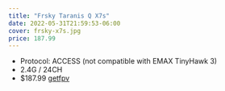 ```yaml
---
title: "Frsky Taranis Q X7s"
date: 2022-05-31T21:59:53-06:00
cover: frsky-x7s.jpg
price: 187.99
---
```


- Protocol: ACCESS (not compatible with EMAX TinyHawk 3)
- 2.4G / 24CH
- $187.99 [getfpv](https://www.getfpv.com/frsky-taranis-q-x7s-access-2-4ghz-24ch-radio-transmitter.html)
